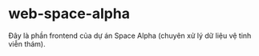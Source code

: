 # web-space-alpha
Đây là phần frontend của dự án Space Alpha (chuyên xử lý dữ liệu vệ tinh viễn thám).
